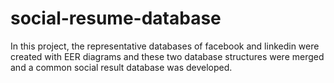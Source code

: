 # social-resume-database
 In this project, the representative databases of facebook and linkedin were created with EER diagrams and these two database structures were merged and a common social result database was developed.
